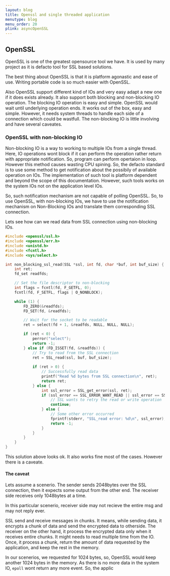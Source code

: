 ```yaml
---
layout: blog
title: Openssl and single threaded application
menutype: blog
menu_order: 20
plink: asyncOpenSSL
---
```


## OpenSSL

OpenSSL is one of the greatest opensource tool we have. It is used by many project as it is defacto tool for SSL based solutions.

The best thing about OpenSSL is that it is platform agonastic and ease of use. Writing portable code is so much easier with OpenSSL.

Also OpenSSL support different kind of IOs and very easy adapt a new one if it does exists already. It also support both blocking and non-blocking IO operation. The blocking IO operation is easy and simple. OpenSSL would wait until underlying operation ends. It works out of the box, easy and simple. However, it needs system threads to handle each side of a connection which could be wastfull. The non-blocking IO is little involving and have several caveates.

### OpenSSL with non-blocking IO
Non-blocking IO is a way to working to multiple IOs from a single thread. Here, IO operations wont block if it can perform the operation rather return with appropriate notification. So, program can perform opertaion in loop. However this method causes wasting CPU spining. So, the defacto standard is to use some method to get notification about the possibily of available operation on IOs. The implementation of such tool is platform dependent and beyond the scope of this documentation. However, such tools works on the system IOs not on the application level IOs.

So, such notification mechanism are not capable of polling OpenSSL. So, to use OpenSSL, with non-blocking IOs, we have to use the notification mechanism on Non-Blocking IOs and translate them corresponding SSL connection.

Lets see how can we read data from SSL connection using non-blocking IOs.

```c
#include <openssl/ssl.h>
#include <openssl/err.h>
#include <unistd.h>
#include <fcntl.h>
#include <sys/select.h>

int non_blocking_ssl_read(SSL *ssl, int fd, char *buf, int buf_size) {
    int ret;
    fd_set readfds;

    // Set the file descriptor to non-blocking
    int flags = fcntl(fd, F_GETFL, 0);
    fcntl(fd, F_SETFL, flags | O_NONBLOCK);

    while (1) {
        FD_ZERO(&readfds);
        FD_SET(fd, &readfds);

        // Wait for the socket to be readable
        ret = select(fd + 1, &readfds, NULL, NULL, NULL);

        if (ret < 0) {
            perror("select");
            return -1;
        } else if (FD_ISSET(fd, &readfds)) {
            // Try to read from the SSL connection
            ret = SSL_read(ssl, buf, buf_size);
            
            if (ret > 0) {
                // Successfully read data
                printf("Read %d bytes from SSL connection\n", ret);
                return ret;
            } else {
                int ssl_error = SSL_get_error(ssl, ret);
                if (ssl_error == SSL_ERROR_WANT_READ || ssl_error == SSL_ERROR_WANT_WRITE) {
                    // SSL wants to retry the read or write operation
                    continue;
                } else {
                    // Some other error occurred
                    fprintf(stderr, "SSL_read error: %d\n", ssl_error);
                    return -1;
                }
            }
        }
    }
}
```

This solution above looks ok. It also works fine most of the cases. However there is a caveate.

#### The caveat
Lets assume a scenerio. The sender sends 2048bytes over the SSL connection, then it expects some output from the other end. The receiver side receives only 1048bytes at a time.

In this particular scenerio, receiver side may not recieve the entire msg and may not reply ever.

SSL send and receive messages in chunks. It means, while sending data, it encrypts a chunk of data and send the encrypted data to otherside. The receiver on the other hand, it process the encrypted data only when it receives entire chunks. It might needs to read multiple time from the IO. Once, it process a chunk, return the amount of data requested by the application, and keep the rest in the memory.

In our scenerios, we requested for 1024 bytes, so, OpenSSL would keep another 1024 bytes in the memory. As there is no more data in the system IO, `epoll` wont return any more event. So, the applic